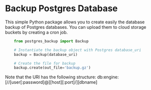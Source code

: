 # Backup Postgres Database

This simple Python package allows you to create easily the database backup of Postgres databases.
You can upload them to cloud storage buckets by creating a cron job.

```python
    from postgres_backup import Backup

    # Instantiate the backup object with Postgres database_uri
    backup = Backup(database_uri)

    # Create the file for backup
    backup.create(out_file='backup.gz')
```

Note that the URI has the following structure: db:engine:[//[user[:password]@][host][:port]/][dbname]